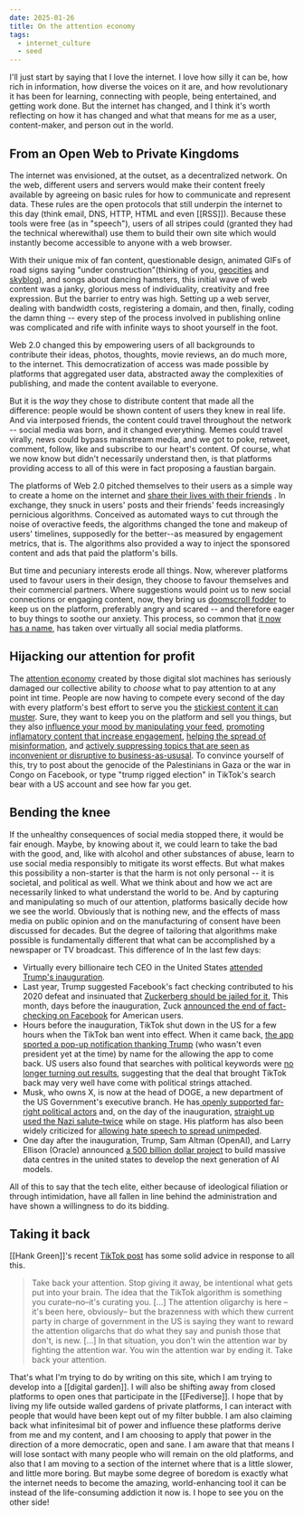 ```yaml
---
date: 2025-01-26
title: On the attention economy
tags:
  - internet_culture
  - seed
---
```

I'll just start by saying that I love the internet. I love how silly it can be, how rich in information, how diverse the voices on it are, and how revolutionary it has been for learning, connecting with people, being entertained, and getting work done. But the internet has changed, and I think it's worth reflecting on how it has changed and what that means for me as a user, content-maker, and person out in the world.

## From an Open Web to Private Kingdoms
The internet was envisioned, at the outset, as a decentralized network. On the web, different users and servers would make their content freely available by agreeing on basic rules for how to communicate and represent data. These rules are the open protocols that still underpin the internet to this day (think email, DNS, HTTP, HTML and even [[RSS]]). Because these tools were free (as in "speech"), users of all stripes could (granted they had the technical wherewithal) use them to build their own site which would instantly become accessible to anyone with a web browser.

With their unique mix of fan content, questionable design, animated GIFs of road signs saying "under construction"(thinking of you, [geocities](https://geocities.restorativland.org/Hollywood/) and [skyblog](https://www.instagram.com/skyblog_museum/?hl=en)), and songs about dancing hamsters, this initial wave of web content was a janky, glorious mess of individuality, creativity and free expression. But the barrier to entry was high. Setting up a web server, dealing with bandwidth costs, registering a domain, and then, finally, coding the damn thing -- every step of the process involved in publishing online was complicated and rife with infinite ways to shoot yourself in the foot.

Web 2.0 changed this by empowering users of all backgrounds to contribute their ideas, photos, thoughts, movie reviews, an do much more, to the internet. This democratization of access was made possible by platforms that aggregated user data, abstracted away the  complexities of publishing, and made the content available to everyone.

But it is the *way* they chose to distribute content that made all the difference: people would be shown content of users they knew in real life. And via interposed friends, the content could travel throughout the network -- social media was born, and it changed everything. Memes could travel virally, news could bypass mainstream media, and we got to poke,  retweet, comment, follow, like and subscribe to our heart's content. Of course, what we now know but didn't necessarily understand then, is that platforms providing access to all of this were in fact proposing a faustian bargain.

The platforms of Web 2.0 pitched themselves to their users as a simple way to create a home on the internet and [share their lives with their friends](https://youtu.be/ZDuyyH60FOg?si=AJcNS1bg9UpmAnxW) . In exchange, they snuck in users' posts and their friends' feeds increasingly pernicious algorithms. Conceived as automated ways to cut through the noise of overactive feeds, the algorithms changed the tone and makeup of users' timelines, supposedly for the better--as measured by engagement metrics, that is. The algorithms also provided a way to inject the sponsored content and ads that paid the platform's bills.

But time and pecuniary interests erode all things. Now, wherever platforms used to favour users in their design, they choose to favour themselves and their commercial partners. Where suggestions would point us to new social connections or engaging content, now, they bring us [doomscroll fodder](https://www.wired.com/story/stop-doomscrolling/) to keep us on the platform, preferably angry and scared -- and therefore eager to buy things to soothe our anxiety. This process, so common that [it now has a name](https://pluralistic.net/2023/01/21/potemkin-ai/#hey-guys), has taken over virtually all social media platforms.
## Hijacking our attention for profit
The [attention economy](https://pressbooks.usnh.edu/com743/chapter/the-attention-economy-algorithmic-search/#:~:text=Personalized%20–%20In%20the%20study%20of,Transparency%20Act%20resource%20listed%20below.) created by those digital slot machines has seriously damaged our collective ability to *choose* what to pay attention to at any point int time. People are now having to compete every second of the day with every platform's best effort to serve you the [stickiest content it can muster](https://www.youtube.com/watch?v=nfczi2cI6Cs). Sure, they want to keep you on the platform and sell you things, but they also [influence your mood by manipulating your feed](https://www.pnas.org/doi/full/10.1073/pnas.1320040111),  [promoting inflamatory content that increase engagement](https://www.youtube.com/watch?v=dFFBfw_mz6I),  [helping the spread of misinformation](https://insights.som.yale.edu/insights/how-social-media-rewards-misinformation), and [actively suppressing topics that are seen as inconvenient or  disruptive to business-as-ususal](https://www.hrw.org/report/2023/12/21/metas-broken-promises/systemic-censorship-palestine-content-instagram-and). To convince yourself of this, try to post about the genocide of the Palestinians in Gaza or the war in Congo on Facebook, or type "trump rigged election" in TikTok's search bear with a US account and see how far you get.

## Bending the knee
If the unhealthy consequences of social media stopped there, it would be fair enough. Maybe, by knowing about it, we could learn to take the bad with the good, and, like with alcohol and other substances of abuse, learn to use social media responsibly to mitigate its worst effects. But what makes this possibility a non-starter is that the harm is not only personal -- it is societal, and political as well. What we think about and how we act are necessarily linked to what understand the world to be. And by capturing and manipulating so much of our attention, platforms basically decide how we see the world. Obviously that is nothing new, and the effects of mass media on public opinion and on the manufacturing of consent have been discussed for decades. But the degree of tailoring that algorithms make possible is fundamentally different that what can be accomplished by a newspaper or TV broadcast. This difference of
In the last few days:
- Virtually every billionaire tech CEO in the United States [attended Trump's inauguration](https://apnews.com/article/trump-inauguration-tech-billionaires-zuckerberg-musk-wealth-0896bfc3f50d941d62cebc3074267ecd).
- Last year, Trump suggested Facebook's fact checking contributed to his 2020 defeat and insinuated that [Zuckerberg should be jailed for it](https://www.cbc.ca/news/politics/meta-fact-checking-backlash-1.7428077), This month, days before the inauguration, Zuck  [announced the end of fact-checking on Facebook](https://www.cbc.ca/news/business/meta-fact-checking-program-ends-1.7424631) for American users.
- Hours before the inauguration, TikTok shut down in the US for a few hours when the TikTok ban went into effect. When it came back, [the app sported a pop-up notification thanking Trump](https://abcnews.go.com/Business/tiktok-restoring-service/story?id=117857636) (who wasn't even president yet at the time) by name for the allowing the app to come back. US users also found that searches with political keywords were [no longer turning out results](https://www.forbes.com/sites/esatdedezade/2025/01/22/tiktok-users-report-anti-trump-content-being-hidden-following-platforms-unbanning/), suggesting that the deal that brought TikTok back may very well have come with political strings attached.
- Musk, who owns X, is now at the head of DOGE, a new department of the US Government's executive branch. He has[ openly supported far-right political actors](https://www.aljazeera.com/news/2024/12/20/elon-musk-backs-germanys-far-right-afd-before-elections) and, on the day of the inauguration, [straight up used the Nazi salute–twice](https://www.theguardian.com/technology/2025/jan/21/the-gesture-speaks-for-itself-germans-divided-over-musks-apparent-nazi-salute) while on stage. His platform has also been widely criticized for [allowing hate speech to spread unimpeded](https://www.theguardian.com/technology/2025/jan/04/elon-musk-x-trump-far-right).
- One day after the inauguration, Trump, Sam Altman (OpenAI), and Larry Ellison (Oracle) announced [a 500 billion dollar project](https://www.youtube.com/watch?v=pe11mJ8mCHU) to build massive data centres in the united states to develop the next generation of AI models.

All of this to say that the tech elite, either because of ideological filiation or through intimidation, have all fallen in line behind the administration and have shown a willingness to do its bidding.

## Taking it back

[[Hank Green]]'s recent [TikTok post](https://www.tiktok.com/@hankgreen1/video/7462834976497601822) has some solid advice in response to all this.

> Take back your attention. Stop giving it away, be intentional what gets put into your brain. The idea that the TikTok algorithm is something you curate–no–it's curating you. \[...\] The attention oligarchy is here – it's been here, obviously– but the brazenness with which thew current party in charge of government in the US is saying they want to reward the attention oligarchs that do what they say and punish those that don't, is new. \[...\] In that situation, you don't win the attention war by fighting the attention war. You win the attention war by ending it. Take back your attention.

That's what I'm trying to do by writing on this site, which I am trying to develop into a [[digital garden]]. I will also be shifting away from closed platforms to open ones that participate in the [[Fediverse]]. I hope that by living my life outside walled gardens of private platforms, I can interact with people that would have been kept out of my filter bubble. I am also claiming back what infinitesimal bit of power and influence these platforms derive from me and my content, and I am choosing to apply that power in the direction of a more democratic, open and sane. I am aware that that means I will lose sontact with many people who will remain on the old platforms, and also that I am moving to a section of the internet where that is a little slower, and little more boring. But maybe some degree of boredom is exactly what the internet needs to become the amazing, world-enhancing tool it can be instead of the life-consuming addiction it now is. I hope to see you on the other side!

